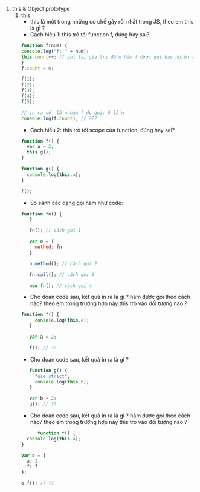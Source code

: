 1. this & Object prototype
   1. this
      * this là một trong những cơ chế gây rối nhất trong JS, theo em this là gì ?
      * Cách hiểu 1: this trỏ tới function f, đúng hay sai?
      ```javascript
      function f(num) {
      console.log("f: " + num);
      this.count++; // ghi lại gía trị đếm hàm f được gọi bao nhiêu lần
      }
      f.count = 0;

      f(1);
      f(2);
      f(3);
      f(4);
      f(5);

      // in ra số lần hàm f đc gọi: 5 lần
      console.log(f.count); // ???
      ```
      * Cách hiểu 2: this trỏ tới scope của function, đúng hay sai?
      ```javascript
      function f() {
        var a = 2;
        this.g();
      }

      function g() {
        console.log(this.a);
      }

      f();
      ```
      * So sánh các dạng gọi hàm như code:
      ```javascript
      function fn() {
         }

         fn(); // cách gọi 1

         var o = {
           method: fn
         }

         o.method(); // cách gọi 2

         fn.call(); // cách gọi 3

         new fn(); // cách gọi 4
      ```
      * Cho đoạn code sau, kết quả in ra là gì ? hàm được gọi theo cách nào? theo em trong trường hợp này this trỏ vào đối tượng nào ?
      ```javascript 
      function f() {
           console.log(this.a);
         }

         var a = 2;

         f(); // ??
      ```
      * Cho đoạn code sau, kết quả in ra là gì ?
      ```javascript
         function g() {
           "use strict";
           console.log(this.b);
         }

         var b = 2;
         g(); // ??
      ```
      * Cho đoạn code sau, kết quả in ra là gì ? hàm được gọi theo cách nào? theo em trong trường hợp này this trỏ vào đối tượng nào ?
      ```javascript 
            function f() {
        console.log(this.a);
      }

      var o = {
        a: 2,
        f: f
      };

      o.f(); // ??
      ```
